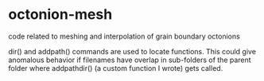 # octonion-mesh
 code related to meshing and interpolation of grain boundary octonions

dir() and addpath() commands are used to locate functions. This could give anomalous behavior if filenames have overlap in sub-folders of the parent folder where addpathdir() (a custom function I wrote) gets called.
